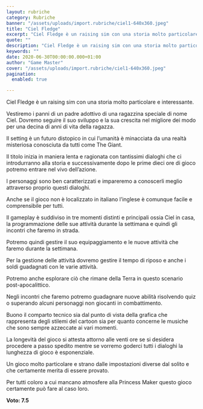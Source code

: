 ```yaml
---
layout: rubriche
category: Rubriche
banner: "/assets/uploads/import.rubriche/ciel1-640x360.jpeg"
title: "Ciel Fledge"
excerpt: "Ciel Fledge è un raising sim con una storia molto particolare e interessante. Vestiremo i panni di un  padre adottivo di una ragazzina speciale di nome Ciel. Dovremo seguire il suo sviluppo e la sua crescita nel migliore dei modo per una decina di anni di vita della ragazza. Il setting è un futuro distopico [&hellip"
quote: ""
description: "Ciel Fledge è un raising sim con una storia molto particolare e interessante. Vestiremo i panni di un  padre adottivo di una ragazzina speciale di nome Ciel. Dovremo seguire il suo sviluppo e la sua crescita nel migliore dei modo per una decina di anni di vita della ragazza. Il setting è un futuro distopico [&hellip"
keywords: ""
date: 2020-06-30T00:00:00.000+01:00
author: "Game Master"
cover: "/assets/uploads/import.rubriche/ciel1-640x360.jpeg"
pagination:
  enabled: true

---
```


Ciel Fledge è un raising sim con una storia molto particolare e interessante.

Vestiremo i panni di un padre adottivo di una ragazzina speciale di nome Ciel. Dovremo seguire il suo sviluppo e la sua crescita nel migliore dei modo per una decina di anni di vita della ragazza.

Il setting è un futuro distopico in cui l’umanità è minacciata da una realtà misteriosa conosciuta da tutti come The Giant.

Il titolo inizia in maniera lenta e ragionata con tantissimi dialoghi che ci introdurranno alla storia e successivamente dopo le prime dieci ore di gioco potremo entrare nel vivo dell’azione.

I personaggi sono ben caratterizzati e impareremo a conoscerli meglio attraverso proprio questi dialoghi.

Anche se il gioco non è localizzato in italiano l’inglese è comunque facile e comprensibile per tutti.

Il gameplay è suddiviso in tre momenti distinti e principali ossia Ciel in casa, la programmazione delle sue attività durante la settimana e quindi gli incontri che faremo in strada.

Potremo quindi gestire il suo equipaggiamento e le nuove attività che faremo durante la settimana.

Per la gestione delle attività dovremo gestire il tempo di riposo e anche i soldi guadagnati con le varie attività.

Potremo anche esplorare ciò che rimane della Terra in questo scenario post-apocalittico.

Negli incontri che faremo potremo guadagnare nuove abilità risolvendo quiz o superando alcuni personaggi non giocanti in combattimento.

Buono il comparto tecnico sia dal punto di vista della grafica che rappresenta degli stilemi del cartoon sia per quanto concerne le musiche che sono sempre azzeccate ai vari momenti.

La longevità del gioco si attesta attorno alle venti ore se si desidera procedere a passo spedito mentre se vorremo goderci tutti i dialoghi la lunghezza di gioco è esponenziale.

Un gioco molto particolare e strano dalle impostazioni diverse dal solito e che certamente merita di essere provato.

Per tutti coloro a cui mancano atmosfere alla Princess Maker questo gioco certamente può fare al caso loro.

**Voto: 7.5**